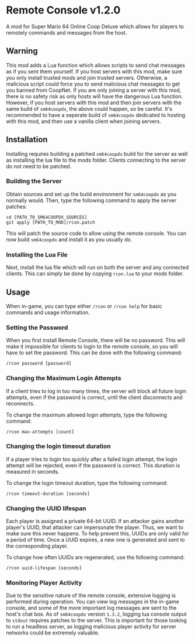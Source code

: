 # Remote Console v1.2.0

A mod for Super Mario 64 Online Coop Deluxe which allows for players to remotely
commands and messages from the host.

## Warning

This mod adds a Lua function which allows scripts to send chat messages as if
you sent them yourself.  If you host servers with this mod, make sure you only
install trusted mods and join trusted servers.  Otherwise, a malicious script
could force you to send malicious chat messages to get you banned from CoopNet.
If you are only joining a server with this mod, there is no safety risk as only
hosts will have the dangerous Lua function.  However, if you host servers with
this mod and then join servers with the same build of `sm64coopdx`, the above
could happen, so be careful.  It's recommended to have a seperate build of
`sm64coopdx` dedicated to hosting with this mod, and then use a vanilla client
when joining servers.

## Installation

Installing requires building a patched `sm64coopdx` build for the server as well
as installing the lua file to the mods folder.  Clients connecting to the server
do not need to be patched.

### Building the Server

Obtain sources and set up the build environment for `sm64coopdx` as you normally
would.  Then, type the following command to apply the server patches:

```
cd [PATH_TO_SM64COOPDX_SOURCES]
git apply [PATH_TO_MOD]/rcon.patch
```

This will patch the source code to allow using the remote console.  You can now
build `sm64coopdx` and install it as you usually do.

### Installing the Lua File

Next, install the lua file which will run on both the server and any connected
clients.  This can simply be done by copying `rcon.lua` to your mods folder.

## Usage

When in-game, you can type either `/rcon` or `/rcon help` for basic commands and
usage information.

### Setting the Password

When you first install Remote Console, there will be no password.  This will
make it impossible for clients to login to the remote console, so you will have
to set the password.  This can be done with the following command:

```
/rcon password [password]
```

### Changing the Maximum Login Attempts

If a client tries to log in too many times, the server will block all future
login attempts, even if the password is correct, until the client disconnects
and reconnects.

To change the maximum allowed login attempts, type the following command:

```
/rcon max-attempts [count]
```

### Changing the login timeout duration

If a player tries to login too quickly after a failed login attempt, the login
attempt will be rejected, even if the password is correct.  This duration is
measured in seconds.

To change the login timeout duration, type the following command:

```
/rcon timeout-duration [seconds]
```

### Changing the UUID lifespan

Each player is assigned a private 64-bit UUID.  If an attacker gains another
player's UUID, that attacker can impersonate the player.  Thus, we want to make
sure this never happens.  To help prevent this, UUIDs are only valid for a
period of time.  Once a UUID expires, a new one is generated and sent to the
corresponding player.

To change how often UUIDs are regenerated, use the following command:

```
/rcon uuid-lifespan [seconds]
```

### Monitoring Player Activity

Due to the sensitive nature of the remote console, extensive logging is
performed during operation.  You can view log messages in the in-game console,
and some of the more important log messages are sent to the host's chat box.  As
of `sm64coopdx` version `1.3.2`, logging lua console output to `stdout` requires
patches to the server.  This is important for those looking to run a headless
server, as logging malicious player activity for server networks could be
extremely valuable.

